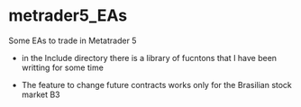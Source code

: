 # metrader5_EAs

Some EAs to trade in Metatrader 5


* in the Include directory there is a library of fucntons that I have been writting for some time

* The feature to change future contracts works only for the Brasilian stock market B3
